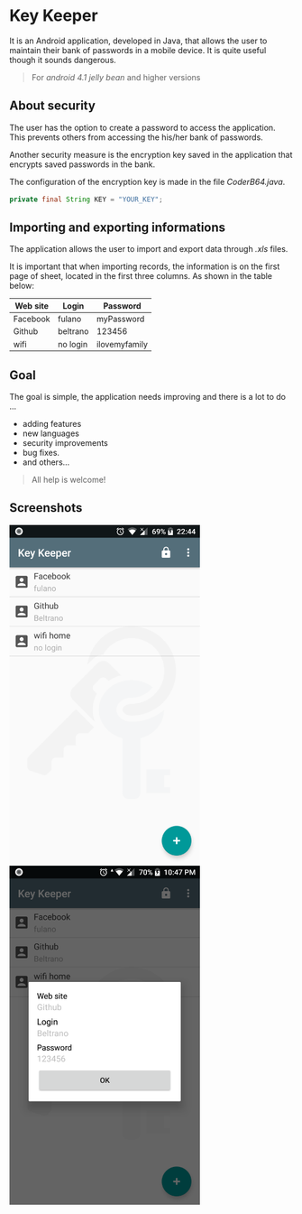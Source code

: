 # Key Keeper

It is an Android application, developed in Java, that allows the user to maintain their bank of passwords in a mobile device. It is quite useful though it sounds dangerous.

> For *android 4.1 jelly bean* and higher versions

## About security

The user has the option to create a password to access the application. This prevents others from accessing the his/her bank of passwords.

Another security measure is the encryption key saved in the application that encrypts saved passwords in the bank.

The configuration of the encryption key is made in the file *CoderB64.java*. 

```java
private final String KEY = "YOUR_KEY";
```
## Importing and exporting informations

The application allows the user to import and export data through *.xls* files.

It is important that when importing records, the information is on the first page of sheet, located in the first three columns. As shown in the table below:

| Web site | Login | Password
|---|---|---|
| Facebook | fulano| myPassword
| Github | beltrano | 123456
| wifi | no login | ilovemyfamily

## Goal

The goal is simple, the application needs improving and there is a lot to do ...

* adding features
* new languages
* security improvements
* bug fixes.
* and others...

> All help is welcome!

## Screenshots

![Screenshot 1](screenshot/screenshot_1.png)
![Screenshot 2](screenshot/screenshot_2.png)